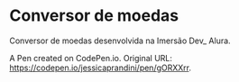 # Conversor de moedas

Conversor de moedas desenvolvida na Imersão Dev_ Alura.

A Pen created on CodePen.io. Original URL: https://codepen.io/jessicaprandini/pen/gORXXrr.
